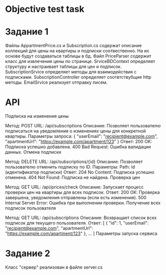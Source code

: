 # Objective test task

# Задание 1
Файлы AppartmentPrice.cs и Subscription.cs содержат описание коллекций для цены на квартиры и подписки соотвественно. На их основе будут создаваться таблицы в бд. Файл PriceParser содержит класс для извлечения цены по странице. SrviceBDContext определяет структуру и настраивает таблицы для цен и подписок. SubscriptionSrvice определяет методы для взаимодействия с подписками. SubscriptionController определяет соотвтствубщие http методы. EmailSrvice реализует отправку писем. 

# API 
Подписка на изменения цены

Метод: POST
URL: /api/subscriptions
Описание: Позволяет пользователю подписаться на уведомления о изменениях цены для конкретной квартиры.
Параметры запроса:
{
  "userEmail": "recipient@example.com",
  "apartmentUrl": "https://example.com/apartment/123"
}
Ответ:
200 OK: Подписка успешно добавлена.
400 Bad Request: Ошибка валидации данных.
Отмена подписки

Метод: DELETE
URL: /api/subscriptions/{id}
Описание: Позволяет пользователю отменить подписку по ID.
Параметры:
Path: id (идентификатор подписки)
Ответ:
204 No Content: Подписка успешно отменена.
404 Not Found: Подписка не найдена.
Проверка цен

Метод: GET
URL: /api/prices/check
Описание: Запускает процесс проверки цен на квартиры для всех подписок.
Ответ:
200 OK: Проверка завершена, уведомления отправлены (если есть изменения).
500 Internal Server Error: Ошибка при выполнении проверки.
Получение всех подписок пользователя

Метод: GET
URL: /api/subscriptions
Описание: Возвращает список всех подписок для текущего пользователя.
Ответ:
[
   {
    "id": 1,
    "userEmail": "recipient@example.com",
    "apartmentUrl": "https://example.com/apartment/123"
  },
  ...
]
Параметры запуска сервиса


# Задание 2
Класс "сервер" реализован в файле server.cs
